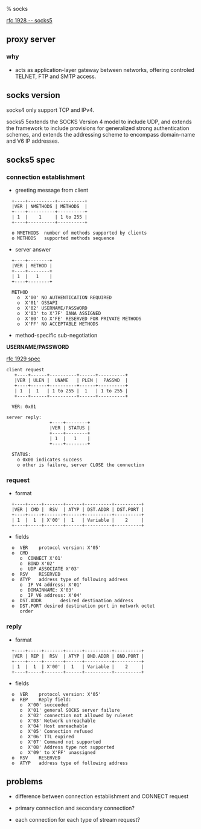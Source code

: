% socks

[rfc 1928 -- socks5](https://www.rfc-editor.org/rfc/rfc1928.txt)

## proxy server

### why

* acts as application-layer gateway between networks, offering controled TELNET, FTP and SMTP access.

## socks version

socks4 only support TCP and IPv4.

socks5 5extends the SOCKS Version 4 model to include UDP, and extends the framework to include provisions for generalized strong authentication schemes, and extends the addressing scheme to encompass domain-name and V6 IP addresses.

## socks5 spec

### connection establishment

* greeting message from client

```
  +----+----------+----------+
  |VER | NMETHODS | METHODS  |
  +----+----------+----------+
  | 1  |    1     | 1 to 255 |
  +----+----------+----------+

  o NMETHODS  number of methods supported by clients
  o METHODS   supported methods sequence
```

* server answer

```
  +----+--------+
  |VER | METHOD |
  +----+--------+
  | 1  |   1    |
  +----+--------+

  METHOD
    o  X'00' NO AUTHENTICATION REQUIRED
    o  X'01' GSSAPI
    o  X'02' USERNAME/PASSWORD
    o  X'03' to X'7F' IANA ASSIGNED
    o  X'80' to X'FE' RESERVED FOR PRIVATE METHODS
    o  X'FF' NO ACCEPTABLE METHODS
```

* method-specific sub-negotiation

**USERNAME/PASSWORD**

[rfc 1929 spec](https://www.rfc-editor.org/rfc/rfc1929.html)

```
client request
   +----+------+----------+------+----------+
   |VER | ULEN |  UNAME   | PLEN |  PASSWD  |
   +----+------+----------+------+----------+
   | 1  |  1   | 1 to 255 |  1   | 1 to 255 |
   +----+------+----------+------+----------+

  VER: 0x01

server reply:
                +----+--------+
                |VER | STATUS |
                +----+--------+
                | 1  |   1    |
                +----+--------+

  STATUS:
    o 0x00 indicates success
    o other is failure, server CLOSE the connection
```

### request

* format

```
  +----+-----+-------+------+----------+----------+
  |VER | CMD |  RSV  | ATYP | DST.ADDR | DST.PORT |
  +----+-----+-------+------+----------+----------+
  | 1  |  1  | X'00' |  1   | Variable |    2     |
  +----+-----+-------+------+----------+----------+
```

* fields

```
  o  VER    protocol version: X'05'
  o  CMD
     o  CONNECT X'01'
     o  BIND X'02'
     o  UDP ASSOCIATE X'03'
  o  RSV    RESERVED
  o  ATYP   address type of following address
     o  IP V4 address: X'01'
     o  DOMAINNAME: X'03'
     o  IP V6 address: X'04'
  o  DST.ADDR       desired destination address
  o  DST.PORT desired destination port in network octet
     order
```

### reply

* format

```
  +----+-----+-------+------+----------+----------+
  |VER | REP |  RSV  | ATYP | BND.ADDR | BND.PORT |
  +----+-----+-------+------+----------+----------+
  | 1  |  1  | X'00' |  1   | Variable |    2     |
  +----+-----+-------+------+----------+----------+
```

* fields

```
  o  VER    protocol version: X'05'
  o  REP    Reply field:
     o  X'00' succeeded
     o  X'01' general SOCKS server failure
     o  X'02' connection not allowed by ruleset
     o  X'03' Network unreachable
     o  X'04' Host unreachable
     o  X'05' Connection refused
     o  X'06' TTL expired
     o  X'07' Command not supported
     o  X'08' Address type not supported
     o  X'09' to X'FF' unassigned
  o  RSV    RESERVED
  o  ATYP   address type of following address
```

## problems

* difference between connection establishment and CONNECT request

* primary connection and secondary connection?

* each connection for each type of stream request?
